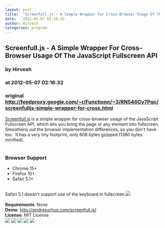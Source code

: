 ```yaml
---
layout: post
title:  "Screenfull.js - A Simple Wrapper For Cross-Browser Usage Of The JavaScript Fullscreen API"
date:   2012-05-07 02:16:32
author: Hirvesh
categories: program
---
```


## Screenfull.js - A Simple Wrapper For Cross-Browser Usage Of The JavaScript Fullscreen API
### by Hirvesh
### at 2012-05-07 02:16:32
### original <http://feedproxy.google.com/~r/Functionn/~3/RN546Gy7Pqc/screenfulljs-simple-wrapper-for-cross.html>

<a href="http://sindresorhus.com/screenfull.js/" rel="nofollow">Screenfull.js</a> is a simple wrapper for cross-browser usage of the JavaScript Fullscreen API, which lets you bring the page or any element into fullscreen. Smoothens out the browser implementation differences, so you don&#39;t have too.  It has a very tiny footprint, only 608 bytes gzipped (1380 bytes minified).<br>
<br>
<h3>

Browser Support</h3>
<ul>
<li>Chrome 15+</li>
<li>Firefox 10+</li>
<li>Safari 5.1+</li>
</ul>
<br>
Safari 5.1 doesn't support use of the keyboard in fullscreen.<a href="http://i.imgur.com/BFrrD.png" style="clear:left;display:inline!important;margin-bottom:1em;margin-right:1em;text-align:center"><img border="0" src="http://i.imgur.com/BFrrD.png"></a><br>
<br>
<b>Requirements</b>: None<br>
<b>Demo</b>: <a href="http://sindresorhus.com/screenfull.js/" rel="nofollow">http://sindresorhus.com/screenfull.js/</a><br>
<b>License</b>: MIT License<div><img width="1" height="1" src="https://blogger.googleusercontent.com/tracker/6731288947628942172-6672251168113463375?l=functionn.blogspot.com" alt=""></div><div>
<a href="http://feeds.feedburner.com/~ff/Functionn?a=RN546Gy7Pqc:4XRnHN6yZC4:I97M6haO00k"><img src="http://feeds.feedburner.com/~ff/Functionn?d=I97M6haO00k" border="0"></a> <a href="http://feeds.feedburner.com/~ff/Functionn?a=RN546Gy7Pqc:4XRnHN6yZC4:qj6IDK7rITs"><img src="http://feeds.feedburner.com/~ff/Functionn?d=qj6IDK7rITs" border="0"></a> <a href="http://feeds.feedburner.com/~ff/Functionn?a=RN546Gy7Pqc:4XRnHN6yZC4:V-t1I-SPZMU"><img src="http://feeds.feedburner.com/~ff/Functionn?d=V-t1I-SPZMU" border="0"></a> <a href="http://feeds.feedburner.com/~ff/Functionn?a=RN546Gy7Pqc:4XRnHN6yZC4:bcOpcFrp8Mo"><img src="http://feeds.feedburner.com/~ff/Functionn?d=bcOpcFrp8Mo" border="0"></a> <a href="http://feeds.feedburner.com/~ff/Functionn?a=RN546Gy7Pqc:4XRnHN6yZC4:yIl2AUoC8zA"><img src="http://feeds.feedburner.com/~ff/Functionn?d=yIl2AUoC8zA" border="0"></a>
</div><img src="http://feeds.feedburner.com/~r/Functionn/~4/RN546Gy7Pqc" height="1" width="1">
